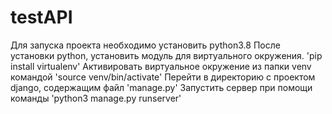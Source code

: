 # testAPI

Для запуска проекта необходимо установить python3.8
После установки python, установить модуль для виртуального окружения. 'pip install virtualenv'
Активировать виртуальное окружение из папки venv командой 'source venv/bin/activate'
Перейти в директорию с проектом django, содержащим файл 'manage.py'
Запустить сервер при помощи команды 'python3 manage.py runserver'


